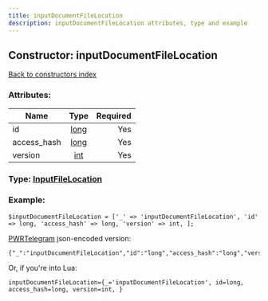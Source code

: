 ```yaml
---
title: inputDocumentFileLocation
description: inputDocumentFileLocation attributes, type and example
---
```

## Constructor: inputDocumentFileLocation  
[Back to constructors index](index.md)



### Attributes:

| Name     |    Type       | Required |
|----------|:-------------:|---------:|
|id|[long](../types/long.md) | Yes|
|access\_hash|[long](../types/long.md) | Yes|
|version|[int](../types/int.md) | Yes|



### Type: [InputFileLocation](../types/InputFileLocation.md)


### Example:

```
$inputDocumentFileLocation = ['_' => 'inputDocumentFileLocation', 'id' => long, 'access_hash' => long, 'version' => int, ];
```  

[PWRTelegram](https://pwrtelegram.xyz) json-encoded version:

```
{"_":"inputDocumentFileLocation","id":"long","access_hash":"long","version":"int"}
```


Or, if you're into Lua:  


```
inputDocumentFileLocation={_='inputDocumentFileLocation', id=long, access_hash=long, version=int, }

```


